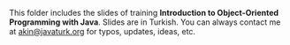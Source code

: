 This folder includes the slides of training **Introduction to Object-Oriented Programming with Java**.
Slides are in Turkish.
You can always contact me at akin@javaturk.org for typos, updates, ideas, etc.
